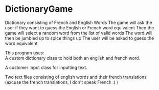 # DictionaryGame
Dictionary consisting of French and English Words
The game will ask the user if they want to guess the English or French word equivalent
Then the game will select a random word from the list of valid words
The word will then be jumbled up to spice things up
The user will be asked to guess the word equivalent

This program uses:  
A custom dictionary class to hold both an english and french word.

A customer Input class for inputting text.

Two text files consisting of english words and their french translations (excuse the french translations, I don't speak French :) )
